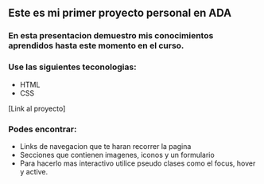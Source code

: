 
## Este es mi primer proyecto personal en ADA
### En esta presentacion demuestro mis conocimientos aprendidos hasta este momento en el curso. 
### Use las siguientes teconologias:
- HTML
- CSS

[Link al proyecto]

### Podes encontrar:
- Links de navegacion que te haran recorrer la pagina
- Secciones que contienen imagenes, iconos y un formulario 
- Para hacerlo mas interactivo utilice pseudo clases como el focus, hover y active.
